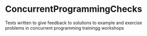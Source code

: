 # ConcurrentProgrammingChecks
Tests written to give feedback to solutions to example and exercise problems in concurrent programming trainingg workshops
